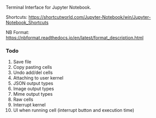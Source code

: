Terminal Interface for Jupyter Notebook.

Shortcuts: https://shortcutworld.com/Jupyter-Notebook/win/Jupyter-Notebook_Shortcuts

NB Format: https://nbformat.readthedocs.io/en/latest/format_description.html

### Todo
1. Save file
1. Copy pasting cells
1. Undo add/del cells
1. Attaching to user kernel
1. JSON output types
1. Image output types
1. Mime output types
1. Raw cells
1. Interrupt kernel
1. UI when running cell (interrupt button and execution time)